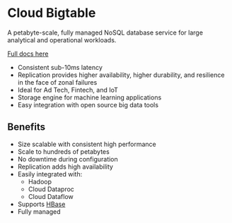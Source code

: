 # Cloud Bigtable
A petabyte-scale, fully managed NoSQL database service for large analytical and operational workloads.

[Full docs here](https://cloud.google.com/bigtable/)

* Consistent sub-10ms latency
* Replication provides higher availability, higher durability, and resilience in the face of zonal failures
* Ideal for Ad Tech, Fintech, and IoT
* Storage engine for machine learning applications
* Easy integration with open source big data tools

## Benefits
* Size scalable with consistent high performance
* Scale to hundreds of petabytes
* No downtime during configuration
* Replication adds high availability
* Easily integrated with:
    * Hadoop
    * Cloud Dataproc
    * Cloud Dataflow
* Supports [HBase](https://hbase.apache.org/)
* Fully managed


